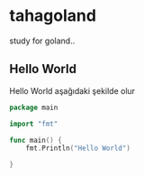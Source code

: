 # tahagoland
study for goland..




## Hello World 


Hello World aşağıdaki şekilde olur 

``` GO
package main

import "fmt"

func main() {
	fmt.Println("Hello World")

}

```